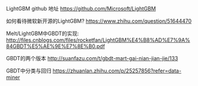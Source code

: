 

LightGBM github 地址 https://github.com/Microsoft/LightGBM

如何看待微软新开源的LightGBM? https://www.zhihu.com/question/51644470

Melt/LightGBM中GBDT的实现: http://files.cnblogs.com/files/rocketfan/LightGBM%E4%B8%AD%E7%9A%84GBDT%E5%AE%9E%E7%8E%B0.pdf

GBDT的两个版本 http://suanfazu.com/t/gbdt-mart-gai-nian-jian-jie/133

GBDT中分类与回归 https://zhuanlan.zhihu.com/p/25257856?refer=data-miner